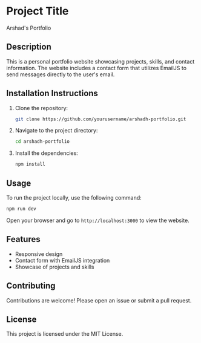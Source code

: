 # Project Title

Arshad's Portfolio

## Description

This is a personal portfolio website showcasing projects, skills, and contact information. The website includes a contact form that utilizes EmailJS to send messages directly to the user's email.

## Installation Instructions

1. Clone the repository:
   ```bash
   git clone https://github.com/yourusername/arshadh-portfolio.git
   ```
2. Navigate to the project directory:
   ```bash
   cd arshadh-portfolio
   ```
3. Install the dependencies:
   ```bash
   npm install
   ```

## Usage

To run the project locally, use the following command:
```bash
npm run dev
```
Open your browser and go to `http://localhost:3000` to view the website.

## Features

- Responsive design
- Contact form with EmailJS integration
- Showcase of projects and skills

## Contributing

Contributions are welcome! Please open an issue or submit a pull request.

## License

This project is licensed under the MIT License.
